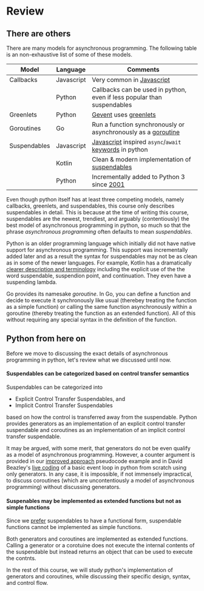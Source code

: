 # Review

## There are others
There are many models for asynchronous programming. The following table is an non-exhaustive list
of some of these models.

| Model        | Language   | Comments |
|--------------|------------|----------|
| Callbacks    | Javascript | Very common in [Javascript](https://developer.mozilla.org/en-US/docs/Glossary/Callback_function)  |
|              | Python | Callbacks can be used in python, even if less popular than suspendables  |
| Greenlets    | Python     | [Gevent](https://sdiehl.github.io/gevent-tutorial/#real-world-applications) uses [greenlets](https://learn-gevent-socketio.readthedocs.io/en/latest/greenlets.html) |
| Goroutines   | Go         | Run a function synchronously or asynchronously as a [goroutine](https://gobyexample.com/goroutines)   |
| Suspendables | Javascript | [Javascript](https://developer.mozilla.org/en-US/docs/Learn/JavaScript/Asynchronous/Async_await) inspired `async`/`await` [keywords](https://www.python.org/dev/peps/pep-0492/#abstract) in python |
|              | Kotlin     | Clean & modern implementation of [suspendables](https://www.slideshare.net/elizarov/introduction-to-coroutines-kotlinconf-2017)  |
|              | Python     | Incrementally added to Python 3 since [2001](https://www.python.org/dev/peps/pep-0255/) |

Even though python itself has at least three competing models, namely callbacks, greenlets, and
suspendables, this course only describes suspendables in detail. This is because at the time of
writing this course, suspendables are the newest, trendiest, and arguably (contentiously) the
best model of asynchronous programming in python, so much so that the phrase
*asynchronous programming* often defaults to mean *suspendables*.

Python is an older programming language which initially did not have native support for
asynchronous programming. This support was incrementally added later and as a result the syntax
for suspendables may not be as clean as in some of the newer languages.
For example, Kotlin has a dramatically
[clearer description and terminology](https://github.com/Kotlin/KEEP/blob/master/proposals/coroutines.md#terminology)
including the explicit use of the the word suspendable, suspendion point, and
continuation. They even have a suspending lambda.

Go provides its namesake *goroutine*. In Go, you can define a function and
decide to execute it synchronously like usual (therebey treating the function as a simple function)
or calling the same function asynchronously within a goroutine (thereby treating the function as an
extended function). All of this without requiring any special syntax in the definition of the
function.


## Python from here on
Before we move to discussing the exact details of asynchronous programming in python,
let's review what we discussed until now.

#### Suspendables can be categorized based on control transfer semantics
Suspendables can be categorized into

* Explicit Control Transfer Suspendables, and
* Implicit Control Transfer Suspendables

based on how the control is transferred away from the suspendable. Python provides
generators as an implementation of an explicit control transfer suspendable and coroutines as
an implementation of an implicit control transfer suspendable.

It may be argued, with some merit, that generators do not be even qualify as a model of
asynchronous programming. However, a counter argument is provided in our
[improved approach](/suspendables/control/#improved-approach) pseudocode example and in
David Beazley's [live coding](https://www.youtube.com/watch?v=MCs5OvhV9S4)
of a basic event loop in python from scratch using only generators.
In any case, it is impossible, if not immensely impractical, to discuss coroutines
(which are uncontentiously a model of asynchronous programming) without discussing generators.

#### Suspenables may be implemented as extended functions but not as simple functions
Since we [prefer](/suspendables/syntax/#verbosity-mental-model) suspendables to
have a functional form, suspendable functions cannot be implemented as simple functions.

Both generators and coroutines are implemented as extended functions. Calling
a generator or a corotuine does not execute the internal contents of the suspendable but
instead returns an object that can be used to execute the contnts.

In the rest of this course, we will study python's implementation of generators and
coroutines, while discussing their specific design, syntax, and control flow.
